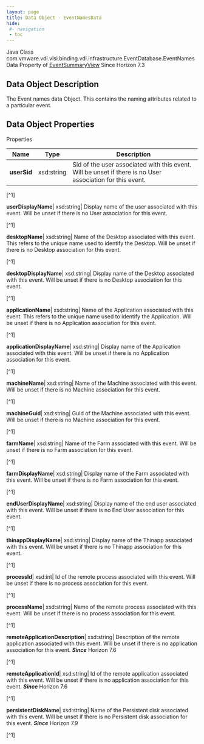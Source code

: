 ```yaml
---
layout: page
title: Data Object - EventNamesData
hide:
 #- navigation
 - toc
---
```






Java Class
    com.vmware.vdi.vlsi.binding.vdi.infrastructure.EventDatabase.EventNamesData
Property of
     [EventSummaryView](vdi.infrastructure.EventDatabase.EventSummaryView.md#field_detail)
Since 
    Horizon 7.3

## Data Object Description 

The Event names data Object. This contains the naming attributes related to a particular event. 

## Data Object Properties

Properties

Name |  Type |  Description   
---|---|---  
**userSid**|  xsd:string|  Sid of the user associated with this event. Will be unset if there is no User association for this event.   


[^1]

  
**userDisplayName**|  xsd:string|  Display name of the user associated with this event. Will be unset if there is no User association for this event.   


[^1]

  
**desktopName**|  xsd:string|  Name of the Desktop associated with this event. This refers to the unique name used to identify the Desktop. Will be unset if there is no Desktop association for this event.   


[^1]

  
**desktopDisplayName**|  xsd:string|  Display name of the Desktop associated with this event. Will be unset if there is no Desktop association for this event.   


[^1]

  
**applicationName**|  xsd:string|  Name of the Application associated with this event. This refers to the unique name used to identify the Application. Will be unset if there is no Application association for this event.   


[^1]

  
**applicationDisplayName**|  xsd:string|  Display name of the Application associated with this event. Will be unset if there is no Application association for this event.   


[^1]

  
**machineName**|  xsd:string|  Name of the Machine associated with this event. Will be unset if there is no Machine association for this event.   


[^1]

  
**machineGuid**|  xsd:string|  Guid of the Machine associated with this event. Will be unset if there is no Machine association for this event.   


[^1]

  
**farmName**|  xsd:string|  Name of the Farm associated with this event. Will be unset if there is no Farm association for this event.   


[^1]

  
**farmDisplayName**|  xsd:string|  Display name of the Farm associated with this event. Will be unset if there is no Farm association for this event.   


[^1]

  
**endUserDisplayName**|  xsd:string|  Display name of the end user associated with this event. Will be unset if there is no End User association for this event.   


[^1]

  
**thinappDisplayName**|  xsd:string|  Display name of the Thinapp associated with this event. Will be unset if there is no Thinapp association for this event.   


[^1]

  
**processId**|  xsd:int|  Id of the remote process associated with this event. Will be unset if there is no process association for this event.   


[^1]

  
**processName**|  xsd:string|  Name of the remote process associated with this event. Will be unset if there is no process association for this event.   


[^1]

  
**remoteApplicationDescription**|  xsd:string|  Description of the remote application associated with this event. Will be unset if there is no application association for this event.  **_Since_** Horizon 7.6  


[^1]

  
**remoteApplicationId**|  xsd:string|  Id of the remote application associated with this event. Will be unset if there is no application association for this event.  **_Since_** Horizon 7.6  


[^1]

  
**persistentDiskName**|  xsd:string|  Name of the Persistent disk associated with this event. Will be unset if there is no Persistent disk association for this event.  **_Since_** Horizon 7.9  


[^1]

  
  

  


